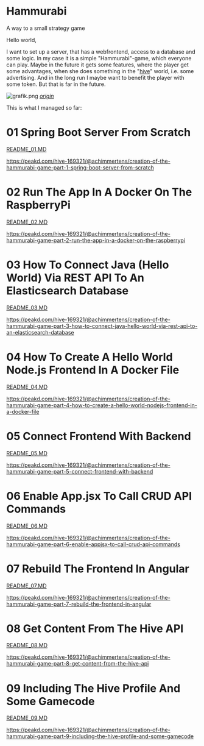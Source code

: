 # Hammurabi 
A way to a  small strategy game

Hello world,

I want to set up a server, that has a webfrontend, access to a database and some logic. In my case it is a simple "Hammurabi"-game, which everyone can play. Maybe in the future it gets some features, where the player get some advantages, when she does something in the "[hive](https://peakd.com)" world, i.e. some advertising. And in the long run I maybe want to benefit the player with some token. But that is far in the future.

![grafik.png](https://files.peakd.com/file/peakd-hive/achimmertens/23vhpzAunKDXtohLemRj1DKQegshSGYBNPfMAtKrE3VyW8MDJXQk7wxpvUasbdGV6aqb9.png)
*[origin](https://de.wikipedia.org/wiki/Hammurapi_I._(Babylon)#/media/Datei:Codice_di_hammurabi_03.JPG)*

This is what I managed so far:

# 01 Spring Boot Server From Scratch
[README_01.MD](README_01.MD)

https://peakd.com/hive-169321/@achimmertens/creation-of-the-hammurabi-game-part-1-spring-boot-server-from-scratch

# 02 Run The App In A Docker On The RaspberryPi
[README_02.MD](README_02.MD)

https://peakd.com/hive-169321/@achimmertens/creation-of-the-hammurabi-game-part-2-run-the-app-in-a-docker-on-the-raspberrypi

# 03 How To Connect Java (Hello World) Via REST API To An Elasticsearch Database
[README_03.MD](README_03.MD)

https://peakd.com/hive-169321/@achimmertens/creation-of-the-hammurabi-game-part-3-how-to-connect-java-hello-world-via-rest-api-to-an-elasticsearch-database

# 04 How To Create A Hello World Node.js Frontend In A Docker File
[README_04.MD](README_04.MD)

https://peakd.com/hive-169321/@achimmertens/creation-of-the-hammurabi-game-part-4-how-to-create-a-hello-world-nodejs-frontend-in-a-docker-file

# 05 Connect Frontend With Backend
[README_05.MD](README_05.MD)

https://peakd.com/hive-169321/@achimmertens/creation-of-the-hammurabi-game-part-5-connect-frontend-with-backend

# 06 Enable App.jsx To Call CRUD API Commands
[README_06.MD](README_06.MD)

https://peakd.com/hive-169321/@achimmertens/creation-of-the-hammurabi-game-part-6-enable-appjsx-to-call-crud-api-commands

# 07 Rebuild The Frontend In Angular
[README_07.MD](README_07.MD)

https://peakd.com/hive-169321/@achimmertens/creation-of-the-hammurabi-game-part-7-rebuild-the-frontend-in-angular

# 08 Get Content From The Hive API
[README_08.MD](README_08.MD)

https://peakd.com/hive-169321/@achimmertens/creation-of-the-hammurabi-game-part-8-get-content-from-the-hive-api

# 09 Including The Hive Profile And Some Gamecode
[README_09.MD](README_09.MD)

https://peakd.com/hive-169321/@achimmertens/creation-of-the-hammurabi-game-part-9-including-the-hive-profile-and-some-gamecode




